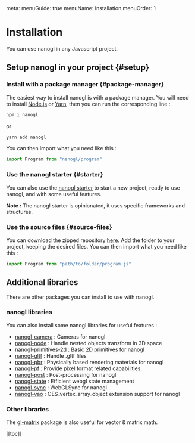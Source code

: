 <route lang="yaml">
meta:
  menuGuide: true
  menuName: Installation
  menuOrder: 1
</route>

<div class="content-wrapper">

# Installation

You can use nanogl in any Javascript project.

## Setup nanogl in your project {#setup}

### Install with a package manager {#package-manager}

The easiest way to install nanogl is with a package manager.
You will need to install [Node.js](https://nodejs.org/en) or [Yarn](https://yarnpkg.com/), then you can run the corresponding line :

```bash
npm i nanogl
```
or
```bash
yarn add nanogl
```

You can then import what you need like this :

```js
import Program from "nanogl/program"
```

### Use the nanogl starter {#starter}

You can also use the [nanogl starter](https://github.com/makemepulse/nanogl-starter) to start a new project,
ready to use nanogl, and with some useful features.

<UICallout>

**Note :** The nanogl starter is opinionated, it uses specific
frameworks and structures.

</UICallout>

### Use the source files {#source-files}

<!-- TODO : vérifier si on garde ça + s'il y a d'autres méthodes -->

You can download the zipped repository [here](https://github.com/plepers/nanogl/archive/refs/heads/develop.zip). Add the folder to your project, keeping the desired files.
You can then import what you need like this :

```js
import Program from "path/to/folder/program.js"
```

## Additional libraries

There are other packages you can install to use with nanogl.

### nanogl libraries

You can also install some nanogl libraries for useful features :
  - [nanogl-camera](https://github.com/plepers/nanogl-camera) : Cameras for nanogl
  - [nanogl-node](https://github.com/plepers/nanogl-node) : Handle nested objects transform in 3D space
  - [nanogl-primitives-2d](https://github.com/plepers/nanogl-primitives-2d) : Basic 2D primitives for nanogl
  - [nanogl-gltf](https://github.com/plepers/nanogl-gltf) : Handle .gltf files
  - [nanogl-pbr](https://github.com/plepers/nanogl-pbr) : Physically based rendering materials for nanogl
  - [nanogl-pf](https://github.com/plepers/nanogl-pf) : Provide pixel format related capabilities
  - [nanogl-post](https://github.com/plepers/nanogl-post) : Post-processing for nanogl
  - [nanogl-state](https://github.com/plepers/nanogl-state) : Efficient webgl state management
  - [nanogl-sync](https://github.com/plepers/nanogl-sync) : WebGLSync for nanogl
  - [nanogl-vao](https://github.com/plepers/nanogl-vao) : OES_vertex_array_object extension support for nanogl

### Other libraries

The [gl-matrix](https://glmatrix.net/) package is also useful for vector & matrix math.

</div>

<div class="toc-wrapper">

[[toc]]

</div>